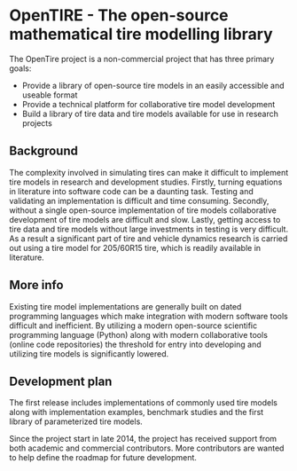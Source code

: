 # OpenTIRE - The open-source mathematical tire modelling library

The OpenTire project is a non-commercial project that has three primary goals:
* Provide a library of open-source tire models in an easily accessible and useable format
* Provide a technical platform for collaborative tire model development
* Build a library of tire data and tire models available for use in research projects
 
## Background
The complexity involved in simulating tires can make it difficult to implement tire models in research and development studies. Firstly, turning equations in literature into software code can be a daunting task. Testing and validating an implementation is difficult and time consuming. Secondly, without a single open-source implementation of tire models collaborative development of tire models are difficult and slow. Lastly, getting access to tire data and tire models without large investments in testing is very difficult. As a result a significant part of tire and vehicle dynamics research is carried out using a tire model for 205/60R15 tire, which is readily available in literature.

## More info
Existing tire model implementations are generally built on dated programming languages which make integration with modern software tools difficult and inefficient. By utilizing a modern open-source scientific programming language (Python) along with modern collaborative tools (online code repositories) the threshold for entry into developing and utilizing tire models is significantly lowered. 

## Development plan
The first release includes implementations of commonly used tire models along with implementation examples, benchmark studies and the first library of parameterized tire models.

Since the project start in late 2014, the project has received support from both academic and commercial contributors. More contributors are wanted to help define the roadmap for future development.
